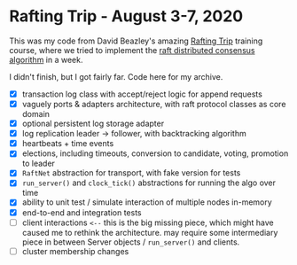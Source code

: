 # Rafting Trip - August 3-7, 2020

This was my code from David Beazley's amazing [Rafting
Trip](https://dabeaz.com/raft.html) training course,
where we tried to implement the
[raft distributed consensus algorithm](https://raft.github.io/)
in a week.

I didn't finish, but I got fairly far.  Code here for my archive.


* [x] transaction log class with accept/reject logic for append requests
* [x] vaguely ports & adapters architecture, with raft protocol classes as core domain
* [x] optional persistent log storage adapter
* [x] log replication leader -> follower, with backtracking algorithm
* [x] heartbeats + time events
* [x] elections, including timeouts, conversion to candidate, voting, promotion to leader
* [x] `RaftNet` abstraction for transport, with fake version for tests
* [x] `run_server()` and `clock_tick()` abstractions for running the algo over time
* [x] ability to unit test / simulate interaction of multiple nodes in-memory
* [x] end-to-end and integration tests
* [ ] client interactions  `<--` this is the big missing piece, which might
      have caused me to rethink the architecture.  may require some intermediary
      piece in between Server objects / `run_server()` and clients.
* [ ] cluster membership changes
